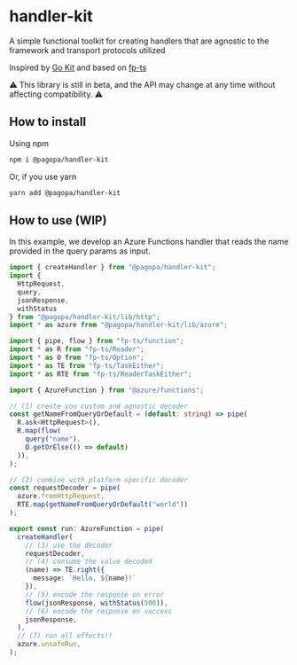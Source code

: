 # handler-kit

A simple functional toolkit for creating handlers that are agnostic to the framework and transport protocols utilized

Inspired by [Go Kit](https://gokit.io) and based on [fp-ts](https://github.com/gcanti/fp-ts)

⚠️ This library is still in beta, and the API may change at any time without affecting compatibility. ⚠️

## How to install

Using npm

```sh
npm i @pagopa/handler-kit
```

Or, if you use yarn

```sh
yarn add @pagopa/handler-kit
```

## How to use (WIP)

In this example, we develop an Azure Functions handler that reads the name provided in the query params as input.

```typescript
import { createHandler } from "@pagopa/handler-kit";
import {
  HttpRequest,
  query,
  jsonResponse,
  withStatus
} from "@pagopa/handler-kit/lib/http";
import * as azure from "@pagopa/handler-kit/lib/azure";

import { pipe, flow } from "fp-ts/function";
import * as R from "fp-ts/Reader";
import * as O from "fp-ts/Option";
import * as TE from "fp-ts/TaskEither";
import * as RTE from "fp-ts/ReaderTaskEither";

import { AzureFunction } from "@azure/functions";

// (1) create you custom and agnostic decoder
const getNameFromQueryOrDefault = (default: string) => pipe(
  R.ask<HttpRequest>(),
  R.map(flow(
    query("name"),
    O.getOrElse(() => default)
  )),
);

// (2) combine with platform specific decoder
const requestDecoder = pipe(
  azure.fromHttpRequest,
  RTE.map(getNameFromQueryOrDefault("world"))
);

export const run: AzureFunction = pipe(
  createHandler(
    // (3) use the decoder
    requestDecoder,
    // (4) consume the value decoded
    (name) => TE.right({
      message: `Hello, ${name}!`
    }),
    // (5) encode the response on error
    flow(jsonResponse, withStatus(500)),
    // (6) encode the response on success
    jsonResponse,
  ),
  // (7) run all effects!!
  azure.unsafeRun,
);
```
